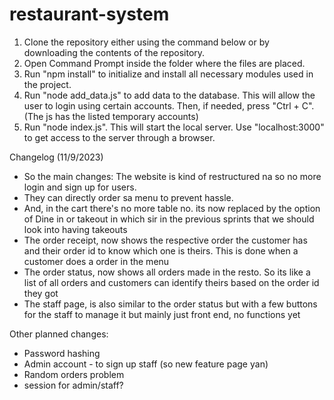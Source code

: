 # restaurant-system
1. Clone the repository either using the command below or by downloading the contents of the repository.
2. Open Command Prompt inside the folder where the files are placed.
3. Run "npm install" to initialize and install all necessary modules used in the project.
4. Run "node add_data.js" to add data to the database. This will allow the user to login using certain accounts. Then, if needed, press "Ctrl + C". (The js has the listed temporary accounts)
5. Run "node index.js". This will start the local server. Use "localhost:3000" to get access to the server through a browser.

Changelog (11/9/2023)
- So the main changes: The website is kind of restructured na so no more login and sign up for users. 
- They can directly order sa menu to prevent hassle. 
- And, in the cart there's no more table no. its now replaced by the option of Dine in or takeout in which sir in the previous sprints that we should look into having takeouts 
- The order receipt, now shows the respective order the customer has and their order id to know which one is theirs. This is done when a customer does a order in the menu
- The order status, now shows all orders made in the resto. So its like a list of all orders and customers can identify theirs based on the order id they got
- The staff page, is also similar to the order status but with a few buttons for the staff to manage it but mainly just front end, no functions yet

Other planned changes:
- Password hashing
- Admin account - to sign up staff (so new feature page yan)
- Random orders problem
- session for admin/staff?
